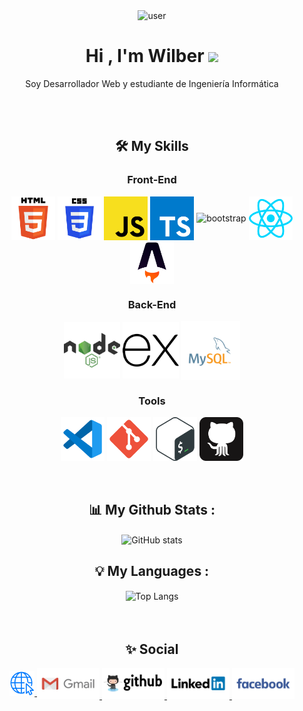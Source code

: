 <div align="center">
  <img width="100" height="100" src="https://img.icons8.com/small/100/user.png" alt="user"/>
</div>

<h1 align="center"><b>Hi , I'm Wilber </b><img src="https://media.giphy.com/media/hvRJCLFzcasrR4ia7z/giphy.gif" width="35"></h1>

<div align="center">
  <p>Soy Desarrollador Web y estudiante de Ingeniería Informática</p>
  <p></p>
</div>



<!--
**wilberdhp/wilberdhp** is a ✨ _special_ ✨ repository because its `README.md` (this file) appears on your GitHub profile.

Here are some ideas to get you started:

- 🔭 I’m currently working on ...
- 🌱 I’m currently learning ...
- 👯 I’m looking to collaborate on ...
- 🤔 I’m looking for help with ...
- 💬 Ask me about ...
- 📫 How to reach me: ...
- 😄 Pronouns: ...
- ⚡ Fun fact: ...
-->



<!--Languages and Tools Section--> 
<!--
<h2 align="center">Lᴀɴɢᴜᴀɢᴇs ᴀɴᴅ Tᴏᴏʟs</h2> 
<p align="center">
<img width="500px"  src="https://skillicons.dev/icons?i=py,java,js,html,css,react,nodejs,express,django,md,solidity,postgres,mongo,git,vscode,docker,aws,postman,supabase,astro,linux&perline=10"  />
</p>
<br />
-->

<br>
<br>

<h2 align="center">🛠️ My Skills</h2>
<div align="center">
  <h3>Front-End</h3>
  <img style="vertical-align: middle;" width="70" src="./assets/html.svg" alt="html5"/>
  <img style="vertical-align: middle;" width="70" src="./assets/css.svg" alt="css3"/>
  <img style="vertical-align: middle;" width="70" src="./assets/javascript.svg" alt="javascript"/>
  <img style="vertical-align: middle;" width="70" src="assets/typescript.svg" alt="typescript"/>
  <img style="vertical-align: middle;" width="70" src="https://img.icons8.com/color/96/bootstrap--v2.png" alt="bootstrap"/>
  <img style="vertical-align: middle;" width="70" src="./assets/react.svg" alt="react"/>
  <img style="vertical-align: middle;" width="70" src="./assets/astro2.svg" alt="astro">
</div>

<div align="center">
  <h3>Back-End</h3>
  <img style="vertical-align: middle;" height="90" src="./assets/node.svg" alt="node-js"/>
  <img style="vertical-align: middle;" height="90" src="./assets/express.svg" alt="express-js"/>
  <img style="vertical-align: middle;" height="95" src="./assets/mysql.svg" alt="mysql"/>
</div>

<div align="center">
  <h3>Tools</h3>
  <img style="vertical-align: middle;" width="70" src="./assets/vscode.svg" alt="vscode"/>
  <img style="vertical-align: middle;" width="70" src="./assets/git.svg" alt="git"/>
  <img style="vertical-align: middle;" width="70" src="./assets/bash.svg" alt="bash"/>
  <img style="vertical-align: middle;" width="70" src="./assets/github.svg" alt="github"/>
  <!--Terminal-->
  <!--Markdown-->
</div>

<br>
<br>

<div align="center">
  <h2>📊 My Github Stats :</h2>
  <img align="center" alt="GitHub stats" width="500" src="https://github-readme-stats.vercel.app/api?username=wilberdhp&show_icons=true&count_private=true&include_all_commits=true&theme=radical">
</div>

<div align="center">
  <h2>💡 My Languages :</h2>
  <img align="center" alt="Top Langs" width="500" src="https://github-readme-stats.vercel.app/api/top-langs/?username=wilberdhp&langs_count_private=true&theme=radical&card_width=445">
</div>

<br>
<br>

<div align="center">
  <h2>✨ Social</h2>
  <a href="#" style="vertical-align: middle;">
    <img height="40" src="./assets/web.png" alt="web"/>
  </a>
  <a href="#" style="vertical-align: middle;">
    <img  height="50" src="./assets/gmail.svg" alt="gmail"/>
  </a>
  <a href="#" style="vertical-align: middle;">
    <img height="50" src="./assets/github-cuenta.svg" alt="github"/>
  </a>
  <a href="#" style="vertical-align: middle;">
    <img height="50" src="./assets/linkedin.svg" alt="linkedin"/>
  </a>
  <a href="#" style="vertical-align: middle;">
    <img height="50" src="./assets/facebook.svg" alt="facebook"/>
  </a>  
</div>
